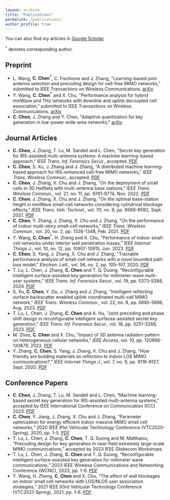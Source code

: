 ```yaml
---
layout: archive
title: "Publications"
permalink: /publications/
author_profile: true
---
```


You can also find my articles in [Google Scholar](https://scholar.google.com/citations?hl=en&user=-0znbV8AAAAJ&view_op=list_works&sortby=pubdate).

<sup>*</sup> denotes corresponding author.

## Preprint
* L. Wang, **C. Chen<sup>*</sup>**, C. Fischione and J. Zhang, "Learning-based joint antenna selection and precoding design for cell-free MIMO networks," submitted to IEEE Transactions on Wireless Communications. [arXiv](https://arxiv.org/abs/2404.08607)
* Y. Wang, **C. Chen<sup>*</sup>** and X. Chu, "Performance analysis for hybrid mmWave and THz networks with downlink
and uplink decoupled cell association," submitted to IEEE Transactions on Wireless Communications. [arXiv](https://arxiv.org/abs/2308.05842)
* **C. Chen**, J. Zhang and Y. Chen, "Adaptive quantization for key generation in low-power wide-area networks," [arXiv](https://arxiv.org/abs/2310.07853)

## Journal Articles
* **C. Chen**, J. Zhang, T. Lu, M. Sandell and L. Chen, "Secret key generation for IRS-assisted multi-antenna
systems: A machine learning-based approach," _IEEE Trans. Inf. Forensics Secur._, accepted. [PDF](https://ieeexplore.ieee.org/document/10315046)
* **C. Chen**, S. Xu, J. Zhang and J. Zhang, "A distributed machine learning-based approach for IRS-enhanced
cell-free MIMO networks," _IEEE Trans. Wireless Commun._, accepted. [PDF](https://ieeexplore.ieee.org/document/10296835)
* **C. Chen**, J. Zhang, X. Chu and J. Zhang, "On the deployment of small cells in 3D HetNets with multi-antenna
base stations," _IEEE Trans. Wireless Commun._, vol. 21, no. 11, pp. 9761-9774, Nov. 2022. [PDF](https://ieeexplore.ieee.org/document/9791134)
* **C. Chen**, J. Zhang, X. Chu and J. Zhang, "On the optimal base-station height in mmWave small-cell networks
considering cylindrical blockage effects," _IEEE Trans. Veh. Technol._, vol. 70, no. 9, pp. 9588-9592, Sept. 2021. [PDF](https://ieeexplore.ieee.org/document/9492764)
* **C. Chen**, Y. Zhang, J. Zhang, X. Chu and J. Zhang, "On the performance of indoor multi-story small-cell
networks," _IEEE Trans. Wireless Commun._, vol. 20, no. 2, pp. 1336-1348, Feb. 2021. [PDF](https://ieeexplore.ieee.org/document/9242275)
* Y. Wang, **C. Chen<sup>*</sup>**, H. Zheng and X. Chu, "Performance of indoor small-cell networks under interior wall
penetration losses," _IEEE Internet Things J._, vol. 10, no. 12, pp. 10907-10915, Jun. 2023. [PDF](https://ieeexplore.ieee.org/document/10035292)
* **C. Chen**, S. Yang, J. Zhang, X. Chu and J. Zhang, "Tractable performance analysis of small-cell networks with
a novel bounded path loss model," _Electron. Lett._, vol. 56, no. 2, pp. 105–107, 2020. [PDF](https://ietresearch.onlinelibrary.wiley.com/doi/10.1049/el.2019.3299)
* T. Lu, L. Chen, J. Zhang, **C. Chen** and T. Q. Duong, "Reconfigurable intelligent surface-assisted key generation for millimeter-wave multi-user systems," _IEEE Trans. Inf. Forensics Secur._, vol. 19, pp. 5373-5388, 2024. [PDF](https://ieeexplore.ieee.org/abstract/document/10520332)
* S. Xu, **C. Chen**, Y. Du, J. Zhang and J. Zhang, "Intelligent reflecting surface backscatter enabled uplink
coordinated multi-cell MIMO network," _IEEE Trans. Wireless Commun._, vol. 22, no. 8, pp. 5685-5696, Aug. 2023. [PDF](https://ieeexplore.ieee.org/document/10017389)
* T. Lu, L. Chen, J. Zhang, **C. Chen** and A. Hu, "Joint precoding and phase shift design in reconfigurable
intelligent surfaces-assisted secret key generation," _IEEE Trans. Inf. Forensics Secur._, vol. 18, pp. 3251-3266, 2023. [PDF](https://ieeexplore.ieee.org/document/10106070)
* M. Zhou, **C. Chen** and X. Chu, “Impact of 3D antenna radiation pattern on heterogeneous cellular networks,”
_IEEE Access_, vol. 10, pp. 120866-120879, 2022. [PDF](https://ieeexplore.ieee.org/document/9954398)
* Y. Zhang, **C. Chen**, S. Yang, J. Zhang, X. Chu and J. Zhang, “How friendly are building materials as reflectors
to indoor LOS MIMO communications?,” _IEEE Internet Things J._, vol. 7, no. 9, pp. 9116-9127, Sept. 2020. [PDF](https://ieeexplore.ieee.org/document/9127887)

## Conference Papers
* **C. Chen**, J. Zhang, T. Lu, M. Sandell and L. Chen, “Machine learning-based secret key generation for IRS-assisted
multi-antenna systems,” accepted by IEEE International Conference on Communication (ICC) 2023. [PDF](https://ieeexplore.ieee.org/document/10279041)
* **C. Chen**, Y. Jiang, J. Zhang, X. Chu and J. Zhang, “Parameter optimization for energy efficient indoor massive
MIMO small cell networks,” 2020 IEEE 91st Vehicular Technology Conference (VTC2020-Spring), 2020, pp. 1-5. [PDF](https://ieeexplore.ieee.org/document/9129437)
* T. Lu, L. Chen, J. Zhang, **C. Chen**, T. Q. Duong and M. Matthaiou, “Precoding design for key generation in
near-field extremely large-scale MIMO communications,” accepted by 2023 IEEE Globecom Workshops.
* T. Lu, L. Chen, J. Zhang, **C. Chen** and T. Q. Duong, “Reconfigurable intelligent surface-assisted key generation
for millimeter wave communications,” 2023 IEEE Wireless Communications and Networking Conference
(WCNC), 2023, pp. 1-6. [PDF](https://ieeexplore.ieee.org/abstract/document/10119128)
* Y. Wang, H. Zheng, **C. Chen** and X. Chu, “The effect of wall blockages on indoor small cell networks with
LOS/NLOS user association strategies,” 2021 IEEE 93rd Vehicular Technology Conference (VTC2021-Spring),
2021, pp. 1-6. [PDF](https://ieeexplore.ieee.org/document/9448638)






